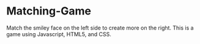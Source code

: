 # Matching-Game
Match the smiley face on the left side to create more on the right. 
This is a game using Javascript, HTML5, and CSS. 
